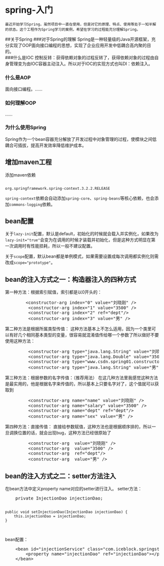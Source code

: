 # spring-入门
    最近开始学习Spring，虽然项目中一直在使用，但是对它的原理、特点、使用等处于一知半解的状态。这个工程作为Spring学习的案例，希望在学习的过程能充分理解Spring。
##关于Spring
###对于Spring的理解
Spring是一种轻量级的Java开源框架，充分实现了OOP面向接口编程的思想，实现了企业应用开发中低耦合高内聚的目的。<br>
###什么是IOC
控制反转：获得依赖对象的过程反转了，获得依赖对象的过程由自身管理变为由IOC容器主动注入。所以对于IOC的实现方式也叫DI：依赖注入。<br>
<h3>什么是AOP</h3>
<p>面向接口编程。……</p>
<h3>如何理解OOP</h3>
<p>……</p>
<h3>为什么使用Spring</h3>
<p>Spring作为一个bean容器充分解放了开发过程中对象管理的过程，使模块之间低耦合可插拔，提高开发效率降低维护成本。</p>

<h2>增加maven工程</h2>
<p>添加maven依赖</p>
<code>
org.springframework.spring-context.3.2.2.RELEASE
</code>
<p><code>spring-context</code>依赖会自动添加<code>spring-core</code>、<code>spring-beans</code>等核心依赖，也会添加<code>commons-logging</code>依赖。</p>

<h2>bean配置</h2>
<p>关于<code>lazy-init</code>配置，默认是default，初始化的时候就会载入并实例化，如果改为<code>lazy-init="true"</code>会变为在调用的时候才装载并初始化，但是这种方式明显在第一次调用时有性能损耗，所以一般不建议配置。</p>
<p>关于<code>scope</code>配置，默认bean都是单例模式，如果需要设置成每次调用都实例化则需改成<code>scope="prototype"</code>。</p>

<h2>bean的注入方式之一：构造器注入的四种方式</h2>
第一种方法：根据索引赋值，索引都是以0开头的：
<pre>        &lt;constructor-arg index="0" value="刘晓刚" /&gt;
         &lt;constructor-arg index="1" value="3500" /&gt;
         &lt;constructor-arg index="2" ref="dept"/&gt;
         &lt;constructor-arg index="3" value="男" /&gt;</pre> 
第二种方法是根据所属类型传值：
这种方法基本上不怎么适用，因为一个类里可以有好几个相同基本类型的变量，很容易就混淆值传给哪一个参数了所以做好不要使用这种方法：
<pre>         &lt;constructor-arg type="java.lang.String" value="刘晓刚" 
         &lt;constructor-arg type="java.lang.Double" value="3500" /&gt;
         &lt;constructor-arg type="www.csdn.spring01.constructor.Dept" ref="dept"/&gt;
         &lt;constructor-arg type="java.lang.String" value="男" /&gt; </pre> 
第三种方法：根据参数的名字传值：（推荐用法）
在这几种方法里我感觉这种方法是最实用的，他是根据名字来传值的，所以基本上只要名字对了，这个值就可以获取到  
<pre>         &lt;constructor-arg name="name" value="刘晓刚" /&gt;
         &lt;constructor-arg name="salary" value="3500" /&gt;
         &lt;constructor-arg name="dept" ref="dept"/&gt;
         &lt;constructor-arg name="sex" value="男" /&gt;</pre> 
第四种方法：直接传值：
直接给参数赋值，这种方法也是根据顺序排的，所以一旦调换位置的话，就会出现bug，这种方法已经很原始了
<pre>         &lt;constructor-arg  value="刘晓刚" /&gt;
         &lt;constructor-arg  value="3500" /&gt;
         &lt;constructor-arg  ref="dept"/&gt;
         &lt;constructor-arg  value="男" /&gt;</pre> 

<h2>bean的注入方式之二：setter方法注入</h2>
在bean方法中定义property name对应的setter进行注入。
setter方法：
<pre>
	private InjectionDao injectionDao;
	
	public void setInjectionDao(InjectionDao injectionDao) {
		this.injectionDao = injectionDao;
	}
</pre>
bean配置：
<pre>
	&lt;bean id="injectionService" class="com.iceblock.springstudy.injection.InjectionServiceImpl"&gt;
		&lt;property name="injectionDao" ref="injectionDao"&gt;&lt;/property&gt;
	&lt;/bean&gt;
</pre>
